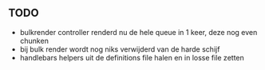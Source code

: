 


TODO
- 

- bulkrender controller renderd nu de hele queue in 1 keer, deze nog even chunken
- bij bulk render wordt nog niks verwijderd van de harde schijf
- handlebars helpers uit de definitions file halen en in losse file zetten



